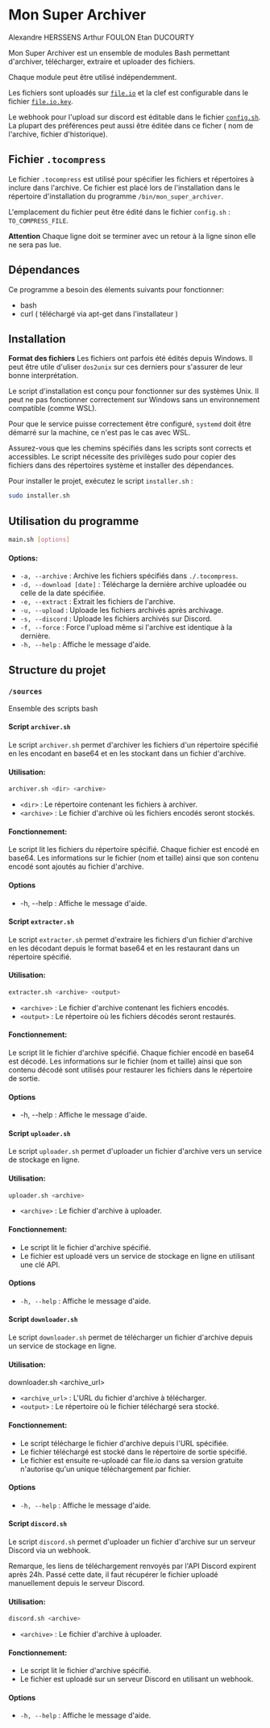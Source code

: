 # Mon Super Archiver

Alexandre HERSSENS
Arthur FOULON
Etan DUCOURTY

Mon Super Archiver est un ensemble de modules Bash permettant d'archiver, télécharger, extraire et uploader des fichiers. 

Chaque module peut être utilisé indépendemment.

Les fichiers sont uploadés sur [`file.io`](https://www.file.io/) et la clef est configurable dans le fichier [`file.io.key`](./sources/file.io.key).

Le webhook pour l'upload sur discord est éditable dans le fichier [`config.sh`](./sources/config.sh). La plupart des préférences peut aussi être éditée dans ce ficher ( nom de l'archive, fichier d'historique).

## Fichier `.tocompress`

Le fichier `.tocompress` est utilisé pour spécifier les fichiers et répertoires à inclure dans l'archive. Ce fichier est placé lors de l'installation dans le répertoire d'installation du programme `/bin/mon_super_archiver`.

L'emplacement du fichier peut être édité dans le fichier `config.sh` : `TO_COMPRESS_FILE`.

**Attention** Chaque ligne doit se terminer avec un retour à la ligne sinon elle ne sera pas lue.


## Dépendances

Ce programme a besoin des élements suivants pour fonctionner:
- bash
- curl ( téléchargé via apt-get dans l'installateur )

## Installation

**Format des fichiers** Les fichiers ont parfois été édités depuis Windows. Il peut être utile d'uliser `dos2unix` sur ces derniers pour s'assurer de leur bonne interprétation.

Le script d'installation est conçu pour fonctionner sur des systèmes Unix. Il peut ne pas fonctionner correctement sur Windows sans un environnement compatible (comme WSL).

Pour que le service puisse correctement être configuré, `systemd` doit être démarré sur la machine, ce n'est pas le cas avec WSL.

Assurez-vous que les chemins spécifiés dans les scripts sont corrects et accessibles.
Le script nécessite des privilèges sudo pour copier des fichiers dans des répertoires système et installer des dépendances.

Pour installer le projet, exécutez le script `installer.sh` :

```sh
sudo installer.sh
```

## Utilisation du programme
```sh
main.sh [options]
```
#### Options:

- `-a, --archive` : Archive les fichiers spécifiés dans `./.tocompress`.
- `-d, --download [date]` : Télécharge la dernière archive uploadée ou celle de la date spécifiée.
- `-e, --extract` : Extrait les fichiers de l'archive.
- `-u, --upload` : Uploade les fichiers archivés après archivage.
- `-s, --discord` : Uploade les fichiers archivés sur Discord.
- `-f, --force` : Force l'upload même si l'archive est identique à la dernière.
- `-h, --help` : Affiche le message d'aide.



## Structure du projet

### `/sources`
Ensemble des scripts bash

#### Script `archiver.sh`

Le script `archiver.sh` permet d'archiver les fichiers d'un répertoire spécifié en les encodant en base64 et en les stockant dans un fichier d'archive.

#### Utilisation:

```sh
archiver.sh <dir> <archive>
```

-  `<dir>` : Le répertoire contenant les fichiers à archiver.
- `<archive>` : Le fichier d'archive où les fichiers encodés seront stockés.

#### Fonctionnement:

Le script lit les fichiers du répertoire spécifié.
Chaque fichier est encodé en base64.
Les informations sur le fichier (nom et taille) ainsi que son contenu encodé sont ajoutés au fichier d'archive.

#### Options
- -h, --help : Affiche le message d'aide.


#### Script `extracter.sh`

Le script `extracter.sh` permet d'extraire les fichiers d'un fichier d'archive en les décodant depuis le format base64 et en les restaurant dans un répertoire spécifié.

#### Utilisation:

```sh
extracter.sh <archive> <output>
```

- `<archive>` : Le fichier d'archive contenant les fichiers encodés.
- `<output>` : Le répertoire où les fichiers décodés seront restaurés.

#### Fonctionnement:
Le script lit le fichier d'archive spécifié.
Chaque fichier encodé en base64 est décodé.
Les informations sur le fichier (nom et taille) ainsi que son contenu décodé sont utilisés pour restaurer les fichiers dans le répertoire de sortie.

#### Options
- -h, --help : Affiche le message d'aide.

#### Script `uploader.sh`

Le script `uploader.sh` permet d'uploader un fichier d'archive vers un service de stockage en ligne.

#### Utilisation:

```sh
uploader.sh <archive>
```

- `<archive>` : Le fichier d'archive à uploader.

#### Fonctionnement:

- Le script lit le fichier d'archive spécifié.
- Le fichier est uploadé vers un service de stockage en ligne en utilisant une clé API.

#### Options

- `-h, --help` : Affiche le message d'aide.

#### Script `downloader.sh`

Le script `downloader.sh` permet de télécharger un fichier d'archive depuis un service de stockage en ligne.

#### Utilisation:

downloader.sh <archive_url> <output>

- `<archive_url>` : L'URL du fichier d'archive à télécharger.
- `<output>` : Le répertoire où le fichier téléchargé sera stocké.

#### Fonctionnement:

- Le script télécharge le fichier d'archive depuis l'URL spécifiée.
- Le fichier téléchargé est stocké dans le répertoire de sortie spécifié.
- Le fichier est ensuite re-uploadé car file.io dans sa version gratuite n'autorise qu'un unique téléchargement par fichier.

#### Options

- `-h, --help` : Affiche le message d'aide.


#### Script `discord.sh`

Le script `discord.sh` permet d'uploader un fichier d'archive sur un serveur Discord via un webhook.

Remarque, les liens de téléchargement renvoyés par l'API Discord expirent après 24h. Passé cette date, il faut récupérer le fichier uploadé manuellement depuis le serveur Discord.

#### Utilisation:

```sh
discord.sh <archive>
```

- `<archive>` : Le fichier d'archive à uploader.

#### Fonctionnement:

- Le script lit le fichier d'archive spécifié.
- Le fichier est uploadé sur un serveur Discord en utilisant un webhook.

#### Options

- `-h, --help` : Affiche le message d'aide.


